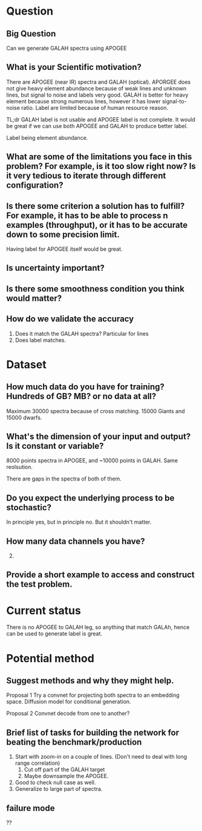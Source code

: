 # Question

## Big Question

Can we generate GALAH spectra using APOGEE

## What is your Scientific motivation?

There are APOGEE (near IR) spectra and GALAH (optical). APORGEE does not give heavy element abundance because of weak lines and unknown lines, but signal to noise and labels very good.
GALAH is better for heavy element because strong numerous lines, however it has lower signal-to-noise ratio. Label are limited because of human resource reason.

TL;dr GALAH label is not usable and APOGEE label is not complete. It would be great if we can use both APOGEE and GALAH to produce better label.

Label being element abundance.


## What are some of the limitations you face in this problem? For example, is it too slow right now? Is it very tedious to iterate through different configuration?

## Is there some criterion a solution has to fulfill? For example, it has to be able to process n examples (throughput), or it has to be accurate down to some precision limit.

Having label for APOGEE itself would be great.

## Is uncertainty important?

## Is there some smoothness condition you think would matter?

## How do we validate the accuracy

1. Does it match the GALAH spectra? Particular for lines
2. Does label matches.

# Dataset

## How much data do you have for training? Hundreds of GB? MB? or no data at all?

Maximum 30000 spectra because of cross matching.
15000 Giants and 15000 dwarfs.

## What's the dimension of your input and output? Is it constant or variable?

8000 points spectra in APOGEE, and ~10000 points in GALAH. Same reolsution.

There are gaps in the spectra of both of them.

## Do you expect the underlying process to be stochastic?

In principle yes, but in principle no. But it shouldn't matter.

## How many data channels you have?

2.

## Provide a short example to access and construct the test problem.


# Current status

There is no APOGEE to GALAH leg, so anything that match GALAh, hence can be used to generate label is great.

# Potential method

## Suggest methods and why they might help.

Proposal 1
Try a convnet for projecting both spectra to an embedding space.
Diffusion model for conditional generation.

Proposal 2
Convnet decode from one to another?

## Brief list of tasks for building the network for beating the benchmark/production

1. Start with zoom-in on a couple of lines. (Don't need to deal with long range correlation)
   1. Cut off part of the GALAH target
   2. Maybe downsample the APOGEE.
2. Good to check null case as well.
3. Generalize to large part of spectra.

## failure mode

??